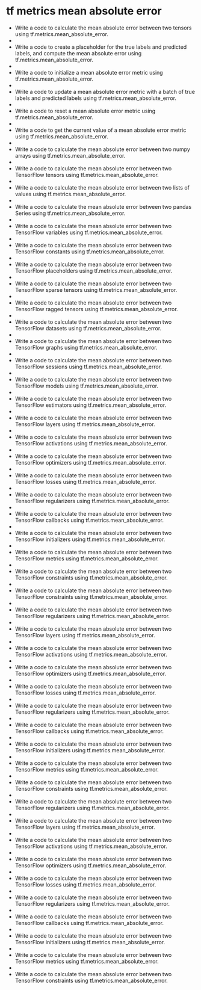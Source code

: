 # tf metrics mean absolute error

- Write a code to calculate the mean absolute error between two tensors using tf.metrics.mean_absolute_error.
- 
- Write a code to create a placeholder for the true labels and predicted labels, and compute the mean absolute error using tf.metrics.mean_absolute_error.
- 
- Write a code to initialize a mean absolute error metric using tf.metrics.mean_absolute_error.
- 
- Write a code to update a mean absolute error metric with a batch of true labels and predicted labels using tf.metrics.mean_absolute_error.
- 
- Write a code to reset a mean absolute error metric using tf.metrics.mean_absolute_error.
- 
- Write a code to get the current value of a mean absolute error metric using tf.metrics.mean_absolute_error.
- 
- Write a code to calculate the mean absolute error between two numpy arrays using tf.metrics.mean_absolute_error.
- 
- Write a code to calculate the mean absolute error between two TensorFlow tensors using tf.metrics.mean_absolute_error.
- 
- Write a code to calculate the mean absolute error between two lists of values using tf.metrics.mean_absolute_error.
- 
- Write a code to calculate the mean absolute error between two pandas Series using tf.metrics.mean_absolute_error.
- 
- Write a code to calculate the mean absolute error between two TensorFlow variables using tf.metrics.mean_absolute_error.
- 
- Write a code to calculate the mean absolute error between two TensorFlow constants using tf.metrics.mean_absolute_error.
- 
- Write a code to calculate the mean absolute error between two TensorFlow placeholders using tf.metrics.mean_absolute_error.
- 
- Write a code to calculate the mean absolute error between two TensorFlow sparse tensors using tf.metrics.mean_absolute_error.
- 
- Write a code to calculate the mean absolute error between two TensorFlow ragged tensors using tf.metrics.mean_absolute_error.
- 
- Write a code to calculate the mean absolute error between two TensorFlow datasets using tf.metrics.mean_absolute_error.
- 
- Write a code to calculate the mean absolute error between two TensorFlow graphs using tf.metrics.mean_absolute_error.
- 
- Write a code to calculate the mean absolute error between two TensorFlow sessions using tf.metrics.mean_absolute_error.
- 
- Write a code to calculate the mean absolute error between two TensorFlow models using tf.metrics.mean_absolute_error.
- 
- Write a code to calculate the mean absolute error between two TensorFlow estimators using tf.metrics.mean_absolute_error.
- 
- Write a code to calculate the mean absolute error between two TensorFlow layers using tf.metrics.mean_absolute_error.
- 
- Write a code to calculate the mean absolute error between two TensorFlow activations using tf.metrics.mean_absolute_error.
- 
- Write a code to calculate the mean absolute error between two TensorFlow optimizers using tf.metrics.mean_absolute_error.
- 
- Write a code to calculate the mean absolute error between two TensorFlow losses using tf.metrics.mean_absolute_error.
- 
- Write a code to calculate the mean absolute error between two TensorFlow regularizers using tf.metrics.mean_absolute_error.
- 
- Write a code to calculate the mean absolute error between two TensorFlow callbacks using tf.metrics.mean_absolute_error.
- 
- Write a code to calculate the mean absolute error between two TensorFlow initializers using tf.metrics.mean_absolute_error.
- 
- Write a code to calculate the mean absolute error between two TensorFlow metrics using tf.metrics.mean_absolute_error.
- 
- Write a code to calculate the mean absolute error between two TensorFlow constraints using tf.metrics.mean_absolute_error.
- 
- Write a code to calculate the mean absolute error between two TensorFlow constraints using tf.metrics.mean_absolute_error.
- 
- Write a code to calculate the mean absolute error between two TensorFlow regularizers using tf.metrics.mean_absolute_error.
- 
- Write a code to calculate the mean absolute error between two TensorFlow layers using tf.metrics.mean_absolute_error.
- 
- Write a code to calculate the mean absolute error between two TensorFlow activations using tf.metrics.mean_absolute_error.
- 
- Write a code to calculate the mean absolute error between two TensorFlow optimizers using tf.metrics.mean_absolute_error.
- 
- Write a code to calculate the mean absolute error between two TensorFlow losses using tf.metrics.mean_absolute_error.
- 
- Write a code to calculate the mean absolute error between two TensorFlow regularizers using tf.metrics.mean_absolute_error.
- 
- Write a code to calculate the mean absolute error between two TensorFlow callbacks using tf.metrics.mean_absolute_error.
- 
- Write a code to calculate the mean absolute error between two TensorFlow initializers using tf.metrics.mean_absolute_error.
- 
- Write a code to calculate the mean absolute error between two TensorFlow metrics using tf.metrics.mean_absolute_error.
- 
- Write a code to calculate the mean absolute error between two TensorFlow constraints using tf.metrics.mean_absolute_error.
- 
- Write a code to calculate the mean absolute error between two TensorFlow regularizers using tf.metrics.mean_absolute_error.
- 
- Write a code to calculate the mean absolute error between two TensorFlow layers using tf.metrics.mean_absolute_error.
- 
- Write a code to calculate the mean absolute error between two TensorFlow activations using tf.metrics.mean_absolute_error.
- 
- Write a code to calculate the mean absolute error between two TensorFlow optimizers using tf.metrics.mean_absolute_error.
- 
- Write a code to calculate the mean absolute error between two TensorFlow losses using tf.metrics.mean_absolute_error.
- 
- Write a code to calculate the mean absolute error between two TensorFlow regularizers using tf.metrics.mean_absolute_error.
- 
- Write a code to calculate the mean absolute error between two TensorFlow callbacks using tf.metrics.mean_absolute_error.
- 
- Write a code to calculate the mean absolute error between two TensorFlow initializers using tf.metrics.mean_absolute_error.
- 
- Write a code to calculate the mean absolute error between two TensorFlow metrics using tf.metrics.mean_absolute_error.
- 
- Write a code to calculate the mean absolute error between two TensorFlow constraints using tf.metrics.mean_absolute_error.